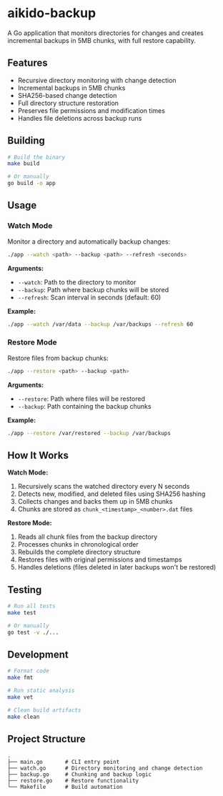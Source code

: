 # aikido-backup

A Go application that monitors directories for changes and creates incremental backups in 5MB chunks, with full restore capability.

## Features

- Recursive directory monitoring with change detection
- Incremental backups in 5MB chunks
- SHA256-based change detection
- Full directory structure restoration
- Preserves file permissions and modification times
- Handles file deletions across backup runs

## Building

```bash
# Build the binary
make build

# Or manually
go build -o app
```

## Usage

### Watch Mode

Monitor a directory and automatically backup changes:

```bash
./app --watch <path> --backup <path> --refresh <seconds>
```

**Arguments:**
- `--watch`: Path to the directory to monitor
- `--backup`: Path where backup chunks will be stored
- `--refresh`: Scan interval in seconds (default: 60)

**Example:**
```bash
./app --watch /var/data --backup /var/backups --refresh 60
```

### Restore Mode

Restore files from backup chunks:

```bash
./app --restore <path> --backup <path>
```

**Arguments:**
- `--restore`: Path where files will be restored
- `--backup`: Path containing the backup chunks

**Example:**
```bash
./app --restore /var/restored --backup /var/backups
```

## How It Works

**Watch Mode:**
1. Recursively scans the watched directory every N seconds
2. Detects new, modified, and deleted files using SHA256 hashing
3. Collects changes and backs them up in 5MB chunks
4. Chunks are stored as `chunk_<timestamp>_<number>.dat` files

**Restore Mode:**
1. Reads all chunk files from the backup directory
2. Processes chunks in chronological order
3. Rebuilds the complete directory structure
4. Restores files with original permissions and timestamps
5. Handles deletions (files deleted in later backups won't be restored)

## Testing

```bash
# Run all tests
make test

# Or manually
go test -v ./...
```

## Development

```bash
# Format code
make fmt

# Run static analysis
make vet

# Clean build artifacts
make clean
```

## Project Structure

```
.
├── main.go       # CLI entry point
├── watch.go      # Directory monitoring and change detection
├── backup.go     # Chunking and backup logic
├── restore.go    # Restore functionality
└── Makefile      # Build automation
```
